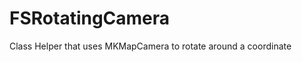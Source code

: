 FSRotatingCamera
================

Class Helper that uses MKMapCamera to rotate around a coordinate
